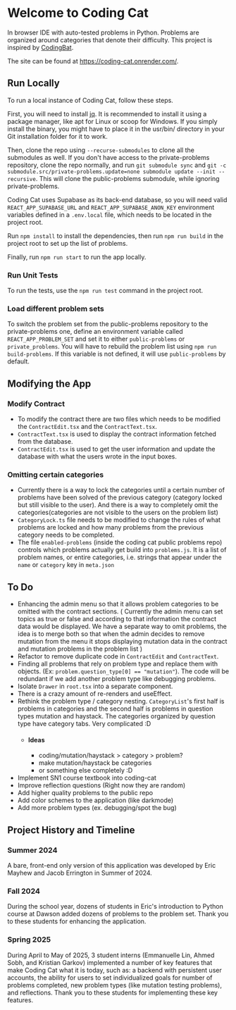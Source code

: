 # Welcome to Coding Cat

In browser IDE with auto-tested problems in Python. Problems are organized around categories that denote their difficulty. This project is inspired by [CodingBat](https://www.codingbat.com).

The site can be found at https://coding-cat.onrender.com/.

## Run Locally

To run a local instance of Coding Cat, follow these steps.

First, you will need to install [jq](https://jqlang.org/). It is recommended to install it using a package manager, like apt for Linux or scoop for Windows. If you simply install the binary, you might have to place it in the usr/bin/ directory in your Git installation folder for it to work.

Then, clone the repo using `--recurse-submodules` to clone all the submodules as well. If you don't have access to the private-problems repository, clone the repo normally, and run `git submodule sync` and `git -c submodule.src/private-problems.update=none submodule update --init --recursive`. This will clone the public-problems submodule, while ignoring private-problems.

Coding Cat uses Supabase as its back-end database, so you will need valid `REACT_APP_SUPABASE_URL` and `REACT_APP_SUPABASE_ANON_KEY` environment variables defined in a `.env.local` file, which needs to be located in the project root.

Run `npm install` to install the dependencies, then run `npm run build` in the project root to set up the list of problems.

Finally, run `npm run start` to run the app locally.

### Run Unit Tests

To run the tests, use the `npm run test` command in the project root.

### Load different problem sets

To switch the problem set from the public-problems repository to the private-problems one, define an environment variable called `REACT_APP_PROBLEM_SET` and set it to either `public-problems` or `private_problems`. You will have to rebuild the problem list using `npm run build-problems`. If this variable is not defined, it will use `public-problems` by default.

## Modifying the App

### Modify Contract

- To modify the contract there are two files which needs to be modified the `ContractEdit.tsx` and the `ContractText.tsx`.
- `ContractText.tsx` is used to display the contract information fetched from the database.
- `ContractEdit.tsx` is used to get the user information and update the database with what the users wrote in the input boxes.

### Omitting certain categories
- Currently there is a way to lock the categories until a certain number of problems have been solved of the previous category (category locked but still visible to the user). And there is a way to completely omit the categories(categories are not visible to the users on the problem list)
- `CategoryLock.ts` file needs to be modified to change the rules of what problems are locked and how many problems from the previous category needs to be completed.
- The file `enabled-problems` (inside the coding cat public problems repo) controls which problems actually get build into `problems.js`. It is a list of problem names, or entire categories, i.e. strings that appear under the `name` or `category` key in `meta.json`

## To Do
- Enhancing the admin menu so that it allows problem categories to be omitted with the contract sections. ( Currently the admin menu can set topics as true or false and according to that information the contract data would be displayed. We have a separate way to omit problems, the idea is to merge both so that when the admin decides to remove mutation from the menu it stops displaying mutation data in the contract and mutation problems in the problem list ) 
- Refactor to remove duplicate code in `ContractEdit` and `ContractText`.
- Finding all problems that rely on problem type and replace them with objects. (Ex: `problem.question_type[0] == "mutation"`). The code will be redundant if we add another problem type like debugging problems.
- Isolate `Drawer` in `root.tsx` into a separate component.
- There is a crazy amount of re-renders and useEffect. 
- Rethink the problem type / category nesting. `CategoryList`'s first half is problems in categories and the second half is problems in question types mutation and haystack. The categories organized by question type have category tabs. Very complicated :D
    - #### Ideas
        - coding/mutation/haystack > category > problem?
        - make mutation/haystack be categories
        - or something else completely :D
- Implement SN1 course textbook into coding-cat
- Improve reflection questions (Right now they are random)
- Add higher quality problems to the public repo
- Add color schemes to the application (like darkmode)
- Add more problem types (ex. debugging/spot the bug)

## Project History and Timeline

### Summer 2024
A bare, front-end only version of this application was developed by Eric Mayhew and Jacob Errington in Summer of 2024. 

### Fall 2024
During the school year, dozens of students in Eric's introduction to Python course at Dawson added dozens of problems to the problem set. Thank you to these students for enhancing the application.

### Spring 2025 
During April to May of 2025, 3 student interns (Emmanuelle Lin, Ahmed Sobh, and Kristian Garkov) implemented a number of key features that make Coding Cat what it is today, such as: a backend with persistent user accounts, the ability for users to set individualized goals for number of problems completed, new problem types (like mutation testing problems), and reflections.  Thank you to these students for implementing these key features. 
